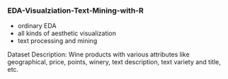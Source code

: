 ### EDA-Visualziation-Text-Mining-with-R

- ordinary EDA
- all kinds of aesthetic visualization
- text processing and mining

Dataset Description:
Wine products with various attributes like geographical, price, points, winery, text description, text variety and title, etc.
